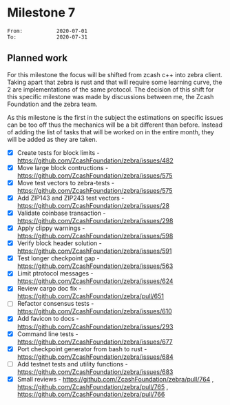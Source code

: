 # Milestone 7

```
From:           2020-07-01
To:             2020-07-31
```

## Planned work

For this milestone the focus will be shifted from zcash c++ into zebra client. Taking apart that zebra is rust and that will require some learning curve, the 2 are implementations of the same protocol. The decision of this shift for this specific milestone was made by discussions between me, the Zcash Foundation and the zebra team.

As this milestone is the first in the subject the estimations on specific issues can be too off thus the mechanics will be a bit different than before. Instead of adding the list of tasks that will be worked on in the entire month, they will be added as they are taken.

- [x] Create tests for block limits - https://github.com/ZcashFoundation/zebra/issues/482
- [x] Move large block contructions - https://github.com/ZcashFoundation/zebra/issues/575
- [x] Move test vectors to zebra-tests - https://github.com/ZcashFoundation/zebra/issues/575
- [x] Add ZIP143 and ZIP243 test vectors - https://github.com/ZcashFoundation/zebra/issues/28
- [x] Validate coinbase transaction - https://github.com/ZcashFoundation/zebra/issues/298
- [x] Apply clippy warnings - https://github.com/ZcashFoundation/zebra/issues/598
- [x] Verify block header solution - https://github.com/ZcashFoundation/zebra/issues/591
- [x] Test longer checkpoint gap - https://github.com/ZcashFoundation/zebra/issues/563
- [x] Limit ptrotocol messages - https://github.com/ZcashFoundation/zebra/issues/624
- [x] Review cargo doc fix - https://github.com/ZcashFoundation/zebra/pull/651
- [ ] Refactor consensus tests - https://github.com/ZcashFoundation/zebra/issues/610
- [x] Add favicon to docs - https://github.com/ZcashFoundation/zebra/issues/293
- [x] Command line tests - https://github.com/ZcashFoundation/zebra/issues/677
- [x] Port checkpoint generator from bash to rust - https://github.com/ZcashFoundation/zebra/issues/684
- [ ] Add testnet tests and utility functions - https://github.com/ZcashFoundation/zebra/issues/683
- [x] Small reviews - https://github.com/ZcashFoundation/zebra/pull/764 , https://github.com/ZcashFoundation/zebra/pull/765 , https://github.com/ZcashFoundation/zebra/pull/766
